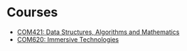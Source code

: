 # Courses

- [COM421: Data Structures, Algorithms and Mathematics](COM421/)
- [COM620: Immersive Technologies](COM620/)
